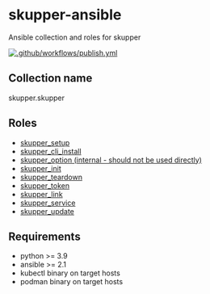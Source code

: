 # skupper-ansible

Ansible collection and roles for skupper

[![.github/workflows/publish.yml](https://github.com/skupperproject/skupper-ansible/actions/workflows/publish.yml/badge.svg)](https://github.com/skupperproject/skupper-ansible/actions/workflows/publish.yml)

## Collection name

skupper.skupper

## Roles

* [skupper_setup](https://github.com/skupperproject/skupper-ansible/tree/v1/skupper/skupper/roles/skupper_setup)
* [skupper_cli_install](https://github.com/skupperproject/skupper-ansible/tree/v1/skupper/skupper/roles/skupper_cli_install)
* [skupper_option (internal - should not be used directly)](https://github.com/skupperproject/skupper-ansible/tree/v1/skupper/skupper/roles/skupper_option)
* [skupper_init](https://github.com/skupperproject/skupper-ansible/tree/v1/skupper/skupper/roles/skupper_init)
* [skupper_teardown](https://github.com/skupperproject/skupper-ansible/tree/v1/skupper/skupper/roles/skupper_teardown)
* [skupper_token](https://github.com/skupperproject/skupper-ansible/tree/v1/skupper/skupper/roles/skupper_token)
* [skupper_link](https://github.com/skupperproject/skupper-ansible/tree/v1/skupper/skupper/roles/skupper_link)
* [skupper_service](https://github.com/skupperproject/skupper-ansible/tree/v1/skupper/skupper/roles/skupper_service)
* [skupper_update](https://github.com/skupperproject/skupper-ansible/tree/v1/skupper/skupper/roles/skupper_update)

## Requirements

* python >= 3.9
* ansible >= 2.1
* kubectl binary on target hosts
* podman binary on target hosts
